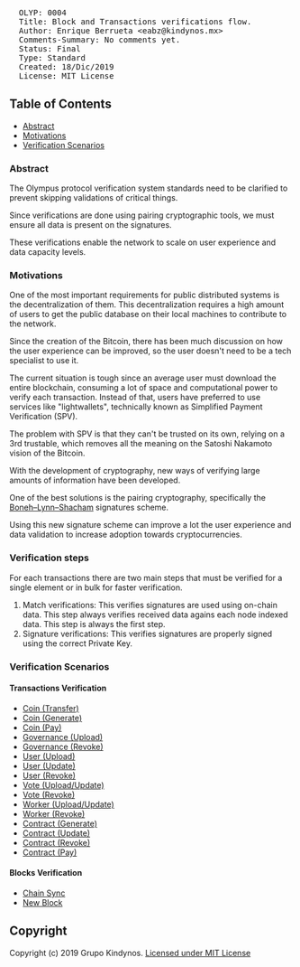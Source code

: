 <pre>
  OLYP: 0004
  Title: Block and Transactions verifications flow.
  Author: Enrique Berrueta &lt;eabz@kindynos.mx&gt;
  Comments-Summary: No comments yet.
  Status: Final
  Type: Standard
  Created: 18/Dic/2019
  License: MIT License
</pre>

## Table of Contents

 * [Abstract](#abstract)
 * [Motivations](#motivations)
 * [Verification Scenarios](#verification-scenarios)

 
### Abstract

The Olympus protocol verification system standards need to be clarified to prevent skipping validations of critical things.

Since verifications are done using pairing cryptographic tools, we must ensure all data is present on the signatures.

These verifications enable the network to scale on user experience and data capacity levels. 

### Motivations

One of the most important requirements for public distributed systems is the decentralization of them. This decentralization requires a high amount of users to get the public database on their local machines to contribute to the network.

Since the creation of the Bitcoin, there has been much discussion on how the user experience can be improved, so the user doesn't need to be a tech specialist to use it.

The current situation is tough since an average user must download the entire blockchain, consuming a lot of space and computational power to verify each transaction. Instead of that, users have preferred to use services like "lightwallets", technically known as Simplified Payment Verification (SPV). 

The problem with SPV is that they can't be trusted on its own, relying on a 3rd trustable, which removes all the meaning on the Satoshi Nakamoto vision of the Bitcoin.

With the development of cryptography, new ways of verifying large amounts of information have been developed.

One of the best solutions is the pairing cryptography, specifically the [Boneh–Lynn–Shacham](https://en.wikipedia.org/wiki/Boneh%E2%80%93Lynn%E2%80%93Shacham) signatures scheme.

Using this new signature scheme can improve a lot the user experience and data validation to increase adoption towards cryptocurrencies.

### Verification steps

For each transactions there are two main steps that must be verified for a single element or in bulk for faster verification.

1. Match verifications: This verifies signatures are used using on-chain data. This step always verifies received data agains each node indexed data. This step is always the first step.
2. Signature verifications: This verifies signatures are properly signed using the correct Private Key.

### Verification Scenarios

#### Transactions Verification

* [Coin (Transfer)](olyp-0004/coin-transfers.md)
* [Coin (Generate)](olyp-0004/coin-generate.md)
* [Coin (Pay)](olyp-0004/coin-pay.md)
* [Governance (Upload)](olyp-0004/governance-upload.md)
* [Governance (Revoke)](olyp-0004/governance-revoke.md)
* [User (Upload)](olyp-0004/user-upload.md)
* [User (Update)](olyp-0004/user-update.md)
* [User (Revoke)](olyp-0004/user-revoke.md)
* [Vote (Upload/Update)](olyp-0004/vote-upload.md)
* [Vote (Revoke)](olyp-0004/vote-revoke.md)
* [Worker (Upload/Update)](olyp-0004/worker-upload.md)
* [Worker (Revoke)](olyp-0004/worker-revoke.md)
* [Contract (Generate)](olyp-0004/contract-generate.md)
* [Contract (Update)](olyp-0004/contract-update.md)
* [Contract (Revoke)](olyp-0004/contract-revoke.md)
* [Contract (Pay)](olyp-0004/contract-pay.md)

#### Blocks Verification

* [Chain Sync](olyp-0004/chain-sync.md)
* [New Block](olyp-0004/new-block.md)

## Copyright

Copyright (c) 2019 Grupo Kindynos.  [Licensed under MIT License](https://opensource.org/licenses/MIT)
